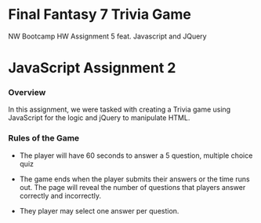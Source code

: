 # Final Fantasy 7 Trivia Game
NW Bootcamp HW Assignment 5 feat. Javascript and JQuery

# JavaScript Assignment 2

### Overview

In this assignment, we were tasked with creating a Trivia game using JavaScript for the logic and jQuery to manipulate HTML. 

### Rules of the Game

* The player will have 60 seconds to answer a 5 question, multiple choice quiz

* The game ends when the player submits their answers or the time runs out. The page will reveal the number of questions that players answer correctly and incorrectly.

* They player may select one answer per question.